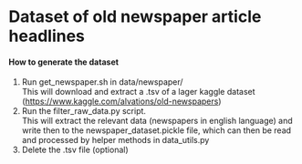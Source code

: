 # Dataset of old newspaper article headlines


#### How to generate the dataset
1. Run get_newspaper.sh in data/newspaper/ <br>
   This will download and extract a .tsv of a lager kaggle dataset (https://www.kaggle.com/alvations/old-newspapers)
2. Run the filter_raw_data.py script. <br>
   This will extract the relevant data (newspapers in english language) and write then to the newspaper_dataset.pickle file, which can then be read and processed by helper methods in data_utils.py
3. Delete the .tsv file (optional)